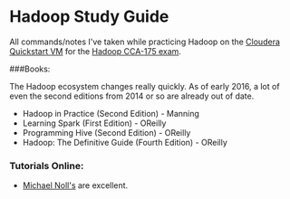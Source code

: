 # Hadoop Study Guide

All commands/notes I've taken while practicing Hadoop on the [Cloudera Quickstart VM](http://bit.ly/1R4Gxp6) for the [Hadoop CCA-175 exam](http://www.cloudera.com/training/certification/cca-spark.html). 

###Books: 

The Hadoop ecosystem changes really quickly. As of early 2016, a lot of even the second editions from 2014 or so are already out of date. 

+ Hadoop in Practice (Second Edition) - Manning
+ Learning Spark (First Edition) - OReilly
+ Programming Hive (Second Edition) - OReilly
+ Hadoop: The Definitive Guide (Fourth Edition) - OReilly


### Tutorials Online: 

+ [Michael Noll's](http://www.michael-noll.com/blog/2013/03/17/reading-and-writing-avro-files-from-the-command-line/) are excellent. 




